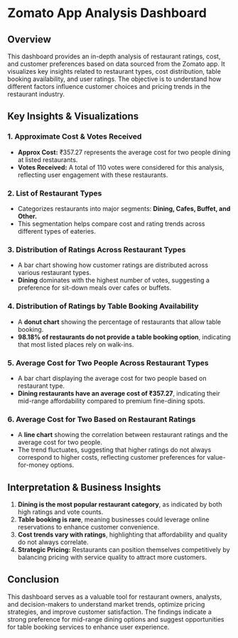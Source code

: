# Zomato App Analysis Dashboard

## Overview
This dashboard provides an in-depth analysis of restaurant ratings, cost, and customer preferences based on data sourced from the Zomato app. It visualizes key insights related to restaurant types, cost distribution, table booking availability, and user ratings. The objective is to understand how different factors influence customer choices and pricing trends in the restaurant industry.

## Key Insights & Visualizations

### 1. **Approximate Cost & Votes Received**
   - **Approx Cost:** ₹357.27 represents the average cost for two people dining at listed restaurants.
   - **Votes Received:** A total of 110 votes were considered for this analysis, reflecting user engagement with these restaurants.

### 2. **List of Restaurant Types**
   - Categorizes restaurants into major segments: **Dining, Cafes, Buffet, and Other.**
   - This segmentation helps compare cost and rating trends across different types of eateries.

### 3. **Distribution of Ratings Across Restaurant Types**
   - A bar chart showing how customer ratings are distributed across various restaurant types.
   - **Dining** dominates with the highest number of votes, suggesting a preference for sit-down meals over cafes or buffets.

### 4. **Distribution of Ratings by Table Booking Availability**
   - A **donut chart** showing the percentage of restaurants that allow table booking.
   - **98.18% of restaurants do not provide a table booking option**, indicating that most listed places rely on walk-ins.

### 5. **Average Cost for Two People Across Restaurant Types**
   - A bar chart displaying the average cost for two people based on restaurant type.
   - **Dining restaurants have an average cost of ₹357.27**, indicating their mid-range affordability compared to premium fine-dining spots.

### 6. **Average Cost for Two Based on Restaurant Ratings**
   - A **line chart** showing the correlation between restaurant ratings and the average cost for two people.
   - The trend fluctuates, suggesting that higher ratings do not always correspond to higher costs, reflecting customer preferences for value-for-money options.

## Interpretation & Business Insights
1. **Dining is the most popular restaurant category**, as indicated by both high ratings and vote counts.
2. **Table booking is rare**, meaning businesses could leverage online reservations to enhance customer convenience.
3. **Cost trends vary with ratings**, highlighting that affordability and quality do not always correlate.
4. **Strategic Pricing:** Restaurants can position themselves competitively by balancing pricing with service quality to attract more customers.

## Conclusion
This dashboard serves as a valuable tool for restaurant owners, analysts, and decision-makers to understand market trends, optimize pricing strategies, and improve customer satisfaction. The findings indicate a strong preference for mid-range dining options and suggest opportunities for table booking services to enhance user experience.

